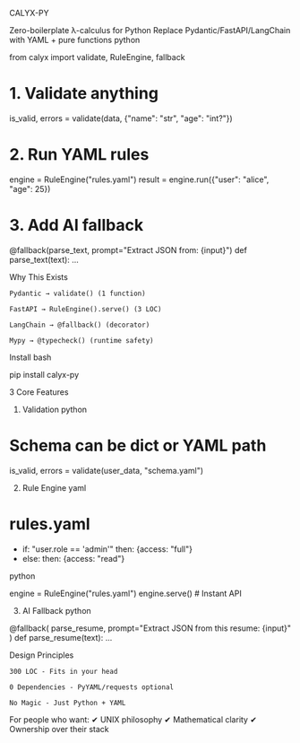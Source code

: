 CALYX-PY

Zero-boilerplate λ-calculus for Python
Replace Pydantic/FastAPI/LangChain with YAML + pure functions
python

from calyx import validate, RuleEngine, fallback

# 1. Validate anything
is_valid, errors = validate(data, {"name": "str", "age": "int?"})

# 2. Run YAML rules
engine = RuleEngine("rules.yaml")
result = engine.run({"user": "alice", "age": 25})

# 3. Add AI fallback
@fallback(parse_text, prompt="Extract JSON from: {input}")
def parse_text(text): ...

Why This Exists

    Pydantic → validate() (1 function)

    FastAPI → RuleEngine().serve() (3 LOC)

    LangChain → @fallback() (decorator)

    Mypy → @typecheck() (runtime safety)

Install
bash

pip install calyx-py

3 Core Features
1. Validation
python

# Schema can be dict or YAML path
is_valid, errors = validate(user_data, "schema.yaml")

2. Rule Engine
yaml

# rules.yaml
- if: "user.role == 'admin'"
  then: {access: "full"}
- else:
  then: {access: "read"}

python

engine = RuleEngine("rules.yaml")
engine.serve()  # Instant API

3. AI Fallback
python

@fallback(
    parse_resume, 
    prompt="Extract JSON from this resume: {input}"
)
def parse_resume(text): ...

Design Principles

    300 LOC - Fits in your head

    0 Dependencies - PyYAML/requests optional

    No Magic - Just Python + YAML

For people who want:
✔ UNIX philosophy
✔ Mathematical clarity
✔ Ownership over their stack

